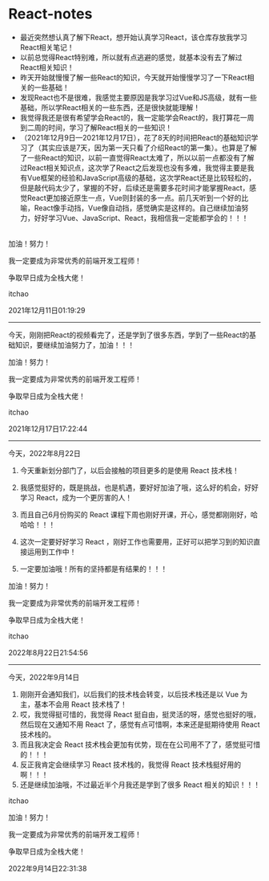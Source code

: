 # React-notes
* 最近突然想认真了解下React，想开始认真学习React，该仓库存放我学习React相关笔记！
* 以前总觉得React特别难，所以就有点逃避的感觉，就基本没有去了解过React相关知识！
* 昨天开始就慢慢了解一些React的知识，今天就开始慢慢学习了一下React相关的一些基础！
* 发现React也不是很难，我感觉主要原因是我学习过Vue和JS高级，就有一些基础，所以学React相关的一些东西，还是很快就能理解！
* 我觉得我还是很有希望学会React的，我一定能学会React的，我打算花一周到二周的时间，学习了解React相关的一些知识！
* （2021年12月9日—2021年12月17日），花了8天的时间把React的基础知识学习了（其实应该是7天，因为第一天只看了介绍React的第一集）。也算是了解了一些React的知识，以前一直觉得React太难了，所以以前一点都没有了解过React相关知识点，这次学了React之后发现也没有多难，我觉得主要是我有Vue框架的经验和JavaScript高级的基础，这次学React还是比较轻松的，但是敲代码太少了，掌握的不好，后续还是需要多花时间才能掌握React，感觉React更加接近原生一点，Vue则封装的多一点。前几天听到一个好的比喻，React像手动挡，Vue像自动挡，感觉确实是这样的。自己继续加油努力，好好学习Vue、JavaScript、React，我相信我一定能都学会的！！！
 <br/><br/>

加油！努力！

我一定要成为非常优秀的前端开发工程师！

争取早日成为全栈大佬！

itchao

2021年12月11日01:19:29

<hr/>

今天，刚刚把React的视频看完了，还是学到了很多东西，学到了一些React的基础知识，要继续加油努力了，加油！！！

加油！努力！

我一定要成为非常优秀的前端开发工程师！

争取早日成为全栈大佬！



itchao

2021年12月17日17:22:44

<hr/>

今天，2022年8月22日

1. 今天重新划分部门了，以后会接触的项目更多的是使用 React 技术栈！

2. 我感觉挺好的，既是挑战，也是机遇，要好好加油了哦，这么好的机会，好好学习 React，成为一个更厉害的人！

3. 而且自己6月份购买的 React 课程下周也刚好开课，开心，感觉都刚刚好，哈哈哈！！！

4. 这次一定要好好学习 React ，刚好工作也需要用，正好可以把学习到的知识直接运用到工作中！

5. 一定要加油哦！所有的坚持都是有结果的！！！

   

加油！努力！

我一定要成为非常优秀的前端开发工程师！

争取早日成为全栈大佬！

itchao

2022年8月22日21:54:56

<hr/>

今天，2022年9月14日

1. 刚刚开会通知我们，以后我们的技术栈会转变，以后技术栈还是以 Vue 为主，基本不会用 React 技术栈了！
2. 哎，我觉得挺可惜的，我觉得 React 挺自由，挺灵活的呀，感觉也挺好的哦，然后现在又通知不用 React 了，感觉有点可惜啊，本来还是挺期待使用 React 技术栈的。
3. 而且我决定会 React 技术栈会更加有优势，现在在公司用不了了，感觉挺可惜的！！！
4. 反正我肯定会继续学习 React 技术栈的，我觉得 React 技术栈挺好用的啊！！！
5. 还是继续加油哦，不过最近半个月我还是学到了很多 React 相关的知识！！！

itchao

加油！努力！

我一定要成为非常优秀的前端开发工程师！

争取早日成为全栈大佬！

2022年9月14日22:31:38
